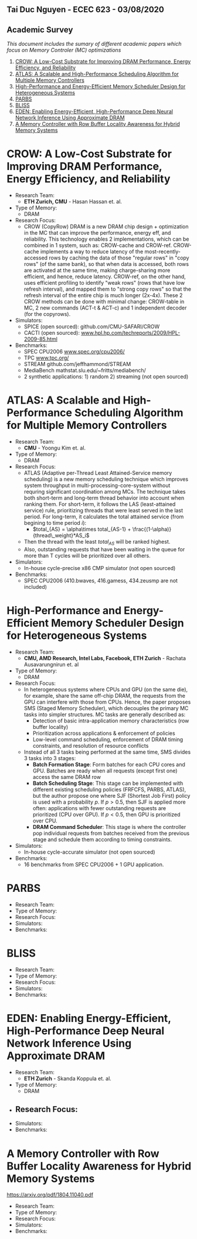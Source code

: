 ## Tai Duc Nguyen - ECEC 623 - 03/08/2020

## Academic Survey

_This document includes the sumary of different academic papers which focus on Memory Controler (MC) optimizations_

1. [CROW: A Low-Cost Substrate for Improving DRAM Performance, Energy Efficiency, and Reliability](#crow-a-low-cost-substrate-for-improving-dram-performance-energy-efficiency-and-reliability)
2. [ATLAS: A Scalable and High-Performance Scheduling Algorithm for Multiple Memory Controllers](#atlas-a-scalable-and-high-performance-scheduling-algorithm-for-multiple-memory-controllers)
3. [High-Performance and Energy-Efficient Memory Scheduler Design for Heterogeneous Systems](#high-performance-and-energy-efficient-memory-scheduler-design-for-heterogeneous-systems)
4. [PARBS](#parbs)
5. [BLISS](#bliss)
6. [EDEN: Enabling Energy-Efficient, High-Performance Deep Neural Network Inference Using Approximate DRAM](#eden-enabling-energy-efficient-high-performance-deep-neural-network-inference-using-approximate-dram)
7. [A Memory Controller with Row Buffer Locality Awareness for Hybrid Memory Systems](#a-memory-controller-with-row-buffer-locality-awareness-for-hybrid-memory-systems)

<!-- - Research Team:
- Type of Memory:
- Research Focus:
- Simulators:
- Benchmarks: -->

# CROW: A Low-Cost Substrate for Improving DRAM Performance, Energy Efficiency, and Reliability

- Research Team:
  - **ETH Zurich, CMU** - Hasan Hassan et. al.
- Type of Memory:
  - DRAM
- Research Focus:
  - CROW (CopyRow) DRAM is a new DRAM chip design + optimization in the MC that can improve the performance, energy eff, and reliability. This technology enables 2 implementations, which can be combined in 1 system, such as: CROW-cache and CROW-ref. CROW-cache implements a way to reduce latency of the most-recently-accessed rows by caching the data of those "regular rows" in "copy rows" (of the same bank), so that when data is accessed, both rows are activated at the same time, making charge-sharing more efficient, and hence, reduce latency. CROW-ref, on the other hand, uses efficient profiling to identify "weak rows" (rows that have low refresh interval), and mapped them to "strong copy rows" so that the refresh interval of the entire chip is much longer (2x-4x). These 2 CROW methods can be done with minimal change: CROW-table in MC, 2 new commands (ACT-t & ACT-c) and 1 independent decoder (for the copyrows).
- Simulators:
  - SPICE (open sourced): github.com/CMU-SAFARI/CROW
  - CACTI (open sourced): www.hpl.hp.com/techreports/2009/HPL-2009-85.html
- Benchmarks:
  - SPEC CPU2006 www.spec.org/cpu2006/
  - TPC www.tpc.org/
  - STREAM github.com/jeffhammond/STREAM
  - MediaBench mathstat.slu.edu/~fritts/mediabench/
  - 2 synthetic applications: 1) random 2) streaming (not open sourced)

# ATLAS: A Scalable and High-Performance Scheduling Algorithm for Multiple Memory Controllers

- Research Team:
  - **CMU** - Yoongu Kim et. al.
- Type of Memory:
  - DRAM
- Research Focus:
  - ATLAS (Adaptive per-Thread Least Attained-Service memory scheduling) is a new memory scheduling technique which improves system throughput in multi-processing-core-system without requring significant coordination among MCs. The technique takes both short-term and long-term thread behavior into account when ranking them. For short-term, it follows the LAS (least-attained service) rule, prioritizing threads that were least served in the last period. For long-term, it calculates the total attained service (from begining to time period $i$):
    - $total_{AS} = \alpha\times total_{AS-1} + \frac{(1-\alpha)}{thread\_weight}*AS_i$
  - Then the thread with the least $total_{AS}$ will be ranked highest.
  - Also, outstanding requests that have been waiting in the queue for more than T cycles will be prioritized over all others.
- Simulators:
  - In-house cycle-precise x86 CMP simulator (not open sourced)
- Benchmarks:
  - SPEC CPU2006 (410.bwaves, 416.gamess, 434.zeusmp are not included)

# High-Performance and Energy-Efficient Memory Scheduler Design for Heterogeneous Systems

- Research Team:
  - **CMU, AMD Research, Intel Labs, Facebook, ETH Zurich** - Rachata Ausavarungnirun et. al
- Type of Memory:
  - DRAM
- Research Focus:
  - In heterogeneous systems where CPUs and GPU (on the same die), for example, share the same off-chip DRAM, the requests from the GPU can interfere with those from CPUs. Hence, the paper proposes SMS (Staged Memory Scheduler), which decouples the primary MC tasks into simpler structures. MC tasks are generally described as:
    - Detection of basic intra-application memory characteristics (row buffer locality)
    - Prioritization across applications & enforcement of policies
    - Low-level command scheduling, enforcement of DRAM timing constraints, and resolution of resource conflicts
  - Instead of all 3 tasks being performed at the same time, SMS divides 3 tasks into 3 stages:
    - **Batch Formation Stage**: Form batches for each CPU cores and GPU. Batches are ready when all requests (except first one) access the same DRAM row
    - **Batch Scheduling Stage**: This stage can be implemented with different existing scheduling policies (FRFCFS, PARBS, ATLAS), but the author propose one where SJF (Shortest Job First) policy is used with a probability $p$. If $p > 0.5$, then SJF is applied more often: applications with fewer outstanding requests are prioritized (CPU over GPU). If $p < 0.5$, then GPU is prioritized over CPU.
    - **DRAM Command Scheduler**: This stage is where the controller pop individual requests from batches received from the previous stage and schedule them according to timing constraints.
- Simulators:
  - In-house cycle-accurate simulator (not open sourced)
- Benchmarks:
  - 16 benchmarks from SPEC CPU2006 + 1 GPU application.

# PARBS

- Research Team:
- Type of Memory:
- Research Focus:
- Simulators:
- Benchmarks:

# BLISS

- Research Team:
- Type of Memory:
- Research Focus:
- Simulators:
- Benchmarks:

# EDEN: Enabling Energy-Efficient, High-Performance Deep Neural Network Inference Using Approximate DRAM

- Research Team:
  - **ETH Zurich** - Skanda Koppula et. al.
- Type of Memory:
  - DRAM
- Research Focus:
  - 
- Simulators:
- Benchmarks:


# A Memory Controller with Row Buffer Locality Awareness for Hybrid Memory Systems

https://arxiv.org/pdf/1804.11040.pdf
- Research Team:
- Type of Memory:
- Research Focus:
- Simulators:
- Benchmarks: